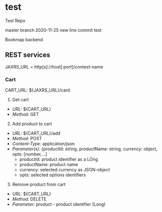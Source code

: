 # test
Test Repo

master branch
2020-11-25 new line
commit test

Bookmap backend

## REST services

JAXRS_URL = http[s]://host[:port]/context-name

### Cart

CART_URL: ${JAXRS_URL}/card

1. Get cart
  - *URL:* ${CART_URL}
  - *Method:* GET
2. Add product to cart
  - *URL:* ${CART_URL}/add
  - *Method:* POST
  - *Content-Type:* application/json
  - *Parameter(s):* {productId: string, productName: string, currency: object, opts: [number,...]
    - productId: product identifier as a LOng
    - productName: product name
    - currency: selected currency as JSON-object
    - opts: selected options identifiers
3. Remove product from cart
  - *URL:* ${CART_URL}
  - *Method:* DELETE
  - *Parameter:* product - product identifier (Long)

